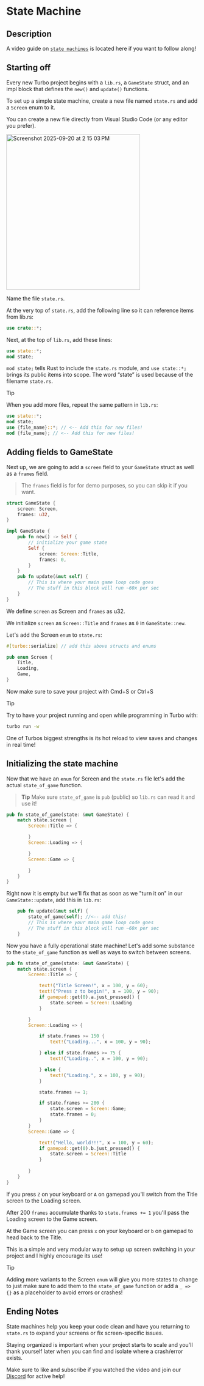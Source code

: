 # State Machine

## Description

A video guide on [`state machines`](https://www.youtube.com/watch?v=6XMg5csFccw&t=2s) is located here if you want to follow along!

## Starting off

Every new Turbo project begins with a `lib.rs`, a `GameState` struct, and an impl block that defines the `new()` and `update()` functions. 

To set up a simple state machine, create a new file named `state.rs` and add a `Screen` enum to it. 

You can create a new file directly from Visual Studio Code (or any editor you prefer).

<img width="351" height="407" alt="Screenshot 2025-09-20 at 2 15 03 PM" src="https://github.com/user-attachments/assets/bd17eaba-7d50-46af-b0c4-eda42cd423f6" />

Name the file `state.rs`. 

At the very top of `state.rs`, add the following line so it can reference items from lib.rs:

```rust
use crate::*;
```

Next, at the top of `lib.rs`, add these lines:

```rust
use state::*;
mod state;
```
`mod state;` tells Rust to include the `state.rs` module, and `use state::*;` brings its public items into scope. The word “state” is used because of the filename `state.rs`.

> [!TIP]
> When you add more files, repeat the same pattern in `lib.rs`:
>
> ```rust
> use state::*;
> mod state;
> use {file_name}::*; // <-- Add this for new files!
> mod {file_name}; // <-- Add this for new files!
> ```

## Adding fields to GameState

Next up, we are going to add a `screen` field to your `GameState` struct as well as a `frames` field. 

> The `frames` field is for for demo purposes, so you can skip it if you want.

```rust
struct GameState {
    screen: Screen,
    frames: u32,
}

impl GameState {
    pub fn new() -> Self {
        // initialize your game state
        Self { 
            screen: Screen::Title,
            frames: 0,  
        }
    }
    pub fn update(&mut self) {
        // This is where your main game loop code goes
        // The stuff in this block will run ~60x per sec
    }
}
```

We define `screen` as Screen and `frames` as u32.

We initialize `screen` as `Screen::Title` and `frames` as `0` in `GameState::new`.


Let's add the Screen `enum` to `state.rs`:

```rust
#[turbo::serialize] // add this above structs and enums

pub enum Screen {
    Title,
    Loading,
    Game,
}
```
Now make sure to save your project with Cmd+S or Ctrl+S

> [!TIP]
> Try to have your project running and open while programming in Turbo with: 
>
> ```bash
> turbo run -w
> ```
>
> One of Turbos biggest strengths is its hot reload to view saves and changes in real time!


## Initializing the state machine

Now that we have an `enum` for Screen and the `state.rs` file let's add the actual `state_of_game` function.
> **Tip** Make sure `state_of_game` is `pub` (public) so `lib.rs` can read it and use it!
```rust
pub fn state_of_game(state: &mut GameState) {
    match state.screen {
        Screen::Title => {

        }
        Screen::Loading => {

        }
        Screen::Game => {

        }
    }
}
```

Right now it is empty but we'll fix that as soon as we "turn it on" in our `GameState::update`, add this in `lib.rs`:

```rust
    pub fn update(&mut self) {
        state_of_game(self); //<-- add this!
        // This is where your main game loop code goes
        // The stuff in this block will run ~60x per sec
    }
```

Now you have a fully operational state machine! Let's add some substance to the `state_of_game` function as well as ways to switch between screens.

```rust
pub fn state_of_game(state: &mut GameState) {
    match state.screen {
        Screen::Title => {

            text!("Title Screen!", x = 100, y = 60);
            text!("Press z to begin!", x = 100, y = 90);
            if gamepad::get(0).a.just_pressed() {
                state.screen = Screen::Loading
            }

        }
        Screen::Loading => {

            if state.frames >= 150 {
                text!("Loading...", x = 100, y = 90);

            } else if state.frames >= 75 {
                text!("Loading..", x = 100, y = 90);

            } else {
                text!("Loading.", x = 100, y = 90);
            }

            state.frames += 1;

            if state.frames >= 200 {
                state.screen = Screen::Game;
                state.frames = 0;
            }
        }
        Screen::Game => {

            text!("Hello, world!!!", x = 100, y = 60);
            if gamepad::get(0).b.just_pressed() {
                state.screen = Screen::Title
            }
            
        }
    }
}
```

If you press `Z` on your keyboard or `A` on gamepad you'll switch from the Title screen to the Loading screen.

After 200 `frames` accumulate thanks to `state.frames += 1` you'll pass the Loading screen to the Game screen.

At the Game screen you can press `x` on your keyboard or `b` on gamepad to head back to the Title.

This is a simple and very modular way to setup up screen switching in your project and I highly encourage its use!

> [!TIP]
> Adding more variants to the Screen `enum` will give you more states to change to just make sure to add them to the `state_of_game` function or add a `_ => {}` as a placeholder to avoid errors or crashes!


## Ending Notes

State machines help you keep your code clean and have you returning to `state.rs` to expand your screens or fix screen-specific issues.

Staying organized is important when your project starts to scale and you'll thank yourself later when you can find and isolate where a crash/error exists.

Make sure to like and subscribe if you watched the video and join our [Discord](https://discord.gg/V5YWWvQvKW) for active help! 


